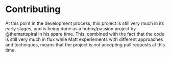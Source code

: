 # Contributing

At this point in the development process, this project is still very much in its early stages, and is being done as a hobby/passion project by @themattspiral in his spare time. This, combined with the fact that the code is still very much in flux while Matt experiements with different approaches and techniques, means that the project is not accepting pull requests at this time.
